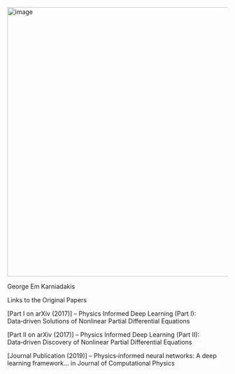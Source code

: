 <img width="614" height="614" alt="image" src="https://github.com/user-attachments/assets/ed51a778-660f-4ebc-9a96-ef4cb5180f95" />  
  
George Em Karniadakis

Links to the Original Papers

[Part I on arXiv (2017)] – Physics Informed Deep Learning (Part I): Data‑driven Solutions of Nonlinear Partial Differential Equations 

[Part II on arXiv (2017)] – Physics Informed Deep Learning (Part II): Data‑driven Discovery of Nonlinear Partial Differential Equations 

[Journal Publication (2019)] – Physics‑informed neural networks: A deep learning framework… in Journal of Computational Physics 
